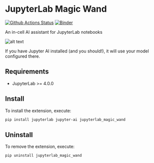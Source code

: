 # JupyterLab Magic Wand

[![Github Actions Status](https://github.com/jupyter-ai-contrib/jupyterlab-magic-wand/workflows/Build/badge.svg)](https://github.com/jupyter-ai-contrib/jupyterlab-magic-wand/actions/workflows/build.yml)
[![Binder](https://mybinder.org/badge_logo.svg)](https://mybinder.org/v2/gh/jupyter-ai-contrib/jupyterlab-magic-wand/main?urlpath=lab)

An in-cell AI assistant for JupyterLab notebooks

![alt text](docs/README.png 'Title')

If you have Jupyter AI installed (and you should!), it will use your model configured there.

## Requirements

- JupyterLab >= 4.0.0

## Install

To install the extension, execute:

```bash
pip install jupyterlab jupyter-ai jupyterlab_magic_wand
```

## Uninstall

To remove the extension, execute:

```bash
pip uninstall jupyterlab_magic_wand
```
